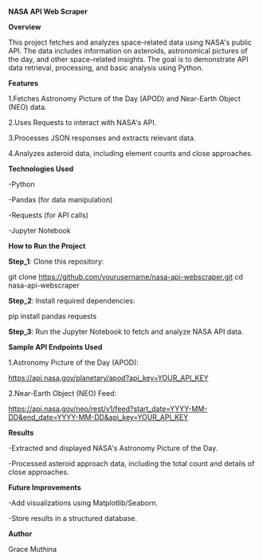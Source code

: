 **NASA API Web Scraper**

**Overview**

This project fetches and analyzes space-related data using NASA's public API. The data includes information on asteroids, astronomical pictures of the day, and other space-related insights. The goal is to demonstrate API data retrieval, processing, and basic analysis using Python.

**Features**

1.Fetches Astronomy Picture of the Day (APOD) and Near-Earth Object (NEO) data.

2.Uses Requests to interact with NASA's API.

3.Processes JSON responses and extracts relevant data.

4.Analyzes asteroid data, including element counts and close approaches.

**Technologies Used**

-Python

-Pandas (for data manipulation)

-Requests (for API calls)

-Jupyter Notebook

**How to Run the Project**

**Step_1**: Clone this repository:

git clone https://github.com/yourusername/nasa-api-webscraper.git
cd nasa-api-webscraper

**Step_2**: Install required dependencies:

pip install pandas requests

**Step_3**: Run the Jupyter Notebook to fetch and analyze NASA API data.

**Sample API Endpoints Used**

1.Astronomy Picture of the Day (APOD):

https://api.nasa.gov/planetary/apod?api_key=YOUR_API_KEY

2.Near-Earth Object (NEO) Feed:

https://api.nasa.gov/neo/rest/v1/feed?start_date=YYYY-MM-DD&end_date=YYYY-MM-DD&api_key=YOUR_API_KEY

**Results**

-Extracted and displayed NASA's Astronomy Picture of the Day.

-Processed asteroid approach data, including the total count and details of close approaches.

**Future Improvements**

-Add visualizations using Matplotlib/Seaborn.

-Store results in a structured database.

**Author**

Grace Muthina
